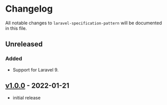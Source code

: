 # Changelog

All notable changes to `laravel-specification-pattern` will be documented in this file.

## Unreleased

### Added

- Support for Laravel 9.

## [v1.0.0] - 2022-01-21

- initial release

[v1.0.0]: https://github.com/maartenpaauw/laravel-specification-pattern/releases/tag/v1.0.0
